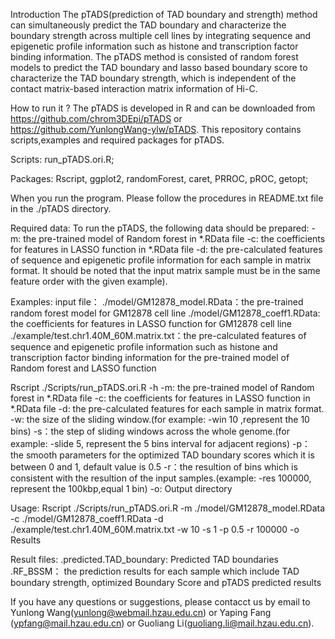 Introduction
The pTADS(prediction of TAD boundary and strength) method can simultaneously predict the TAD boundary and characterize the boundary strength across multiple cell lines 
by integrating sequence and epigenetic profile information such as histone and transcription factor binding information. The pTADS method is consisted of random forest 
models to predict the TAD boundary and lasso based boundary score to characterize the TAD boundary strength, which is independent of the contact matrix-based interaction
 matrix information of Hi-C.

How to run it ?
The pTADS is developed in R and can be downloaded from https://github.com/chrom3DEpi/pTADS or https://github.com/YunlongWang-ylw/pTADS. This repository contains scripts,examples and required packages for pTADS.

Scripts:
run_pTADS.ori.R;

Packages:
Rscript, ggplot2, randomForest, caret, PRROC, pROC, getopt;

When you run the program. Please follow the procedures in README.txt file in the ./pTADS directory.

Required data:
To run the pTADS, the following data should be prepared:
-m: the pre-trained model of Random forest in *.RData file
-c: the coefficients for features in LASSO function in *.RData file
-d: the pre-calculated features of sequence and epigenetic profile information for each sample in matrix format.
 It should be noted that the input matrix sample must be in the same feature order with the given example).

Examples:
input file：
./model/GM12878_model.RData：the pre-trained random forest model for GM12878 cell line
./model/GM12878_coeff1.RData: the coefficients for features in LASSO function for GM12878 cell line
./example/test.chr1.40M_60M.matrix.txt：the pre-calculated features of sequence and epigenetic profile information such as histone and 
  transcription factor binding information for the pre-trained model of Random forest and LASSO function


Rscript ./Scripts/run_pTADS.ori.R -h
-m: the pre-trained model of Random forest in *.RData file
-c: the coefficients for features in LASSO function in *.RData file
-d: the pre-calculated features for each sample in matrix format.
-w: the size of the sliding window.(for example: -win 10 ,represent the 10 bins)
-s：the step of sliding windows across the whole genome.(for example: -slide 5, represent the 5 bins interval for adjacent regions)
-p： the smooth parameters for the optimized TAD boundary scores which it is between 0 and 1, default value is 0.5 
-r：the resultion of bins which is consistent with the resultion of the input samples.(example: -res 100000, represent the 100kbp,equal 1 bin)
-o: Output directory

Usage:
Rscript ./Scripts/run_pTADS.ori.R -m ./model/GM12878_model.RData -c ./model/GM12878_coeff1.RData -d ./example/test.chr1.40M_60M.matrix.txt -w 10 -s 1 -p 0.5 -r 100000 -o Results

Result files:
.predicted.TAD_boundary: Predicted TAD boundaries
.RF_BSSM： the prediction results for each sample which include TAD boundary strength, optimized Boundary Score and pTADS predicted results

If you have any questions or suggestions, please contacct us by email to Yunlong Wang(yunlong@webmail.hzau.edu.cn) or Yaping Fang (ypfang@mail.hzau.edu.cn) or Guoliang Li(guoliang.li@mail.hzau.edu.cn).
